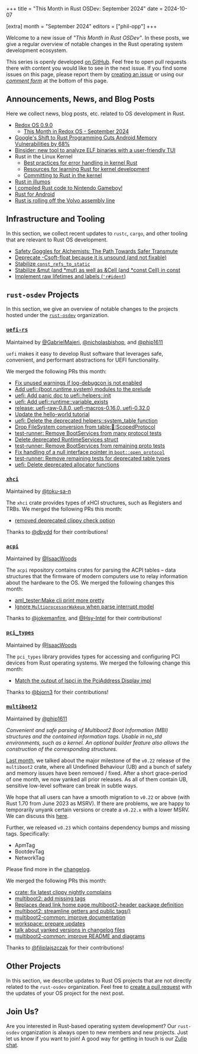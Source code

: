 +++
title = "This Month in Rust OSDev: September 2024"
date = 2024-10-07

[extra]
month = "September 2024"
editors = ["phil-opp"]
+++

Welcome to a new issue of _"This Month in Rust OSDev"_. In these posts, we give a regular overview of notable changes in the Rust operating system development ecosystem.

<!-- more -->

This series is openly developed [on GitHub](https://github.com/rust-osdev/homepage/). Feel free to open pull requests there with content you would like to see in the next issue. If you find some issues on this page, please report them by [creating an issue](https://github.com/rust-osdev/homepage/issues/new) or using our <a href="#comment-form">_comment form_</a> at the bottom of this page.

<!--
    This is a draft for the upcoming "This Month in Rust OSDev (September 2024)" post.
    Feel free to create pull requests against the `next` branch to add your
    content here.
    Please take a look at the past posts on https://rust-osdev.com/ to see the
    general structure of these posts.
-->

## Announcements, News, and Blog Posts

Here we collect news, blog posts, etc. related to OS development in Rust.

<!--
Please follow this template:

- [Title](https://example.com)
  - (optional) Some additional context
-->

- [Redox OS 0.9.0](https://www.redox-os.org/news/release-0.9.0/)
  - [This Month in Redox OS - September 2024](https://www.redox-os.org/news/this-month-240930/)
- [Google's Shift to Rust Programming Cuts Android Memory Vulnerabilities by 68%](https://thehackernews.com/2024/09/googles-shift-to-rust-programming-cuts.html?m=1)
- [Binsider: new tool to analyze ELF binaries with a user-friendly TUI](https://binsider.dev/)
- Rust in the Linux Kernel
  - [Best practices for error handling in kernel Rust](https://lwn.net/SubscriberLink/990489/eab6106fa595052e/)
  - [Resources for learning Rust for kernel development](https://lwn.net/SubscriberLink/990619/cb5f47f5d88818e4/)
  - [Committing to Rust in the kernel](https://lwn.net/SubscriberLink/991062/b0df468b40b21f5d/)
- [Rust in illumos](https://wegmueller.it/blog/posts/2024-09-02-rust-on-illumos)
- [I compiled Rust code to Nintendo Gameboy!](https://www.reddit.com/r/rust/comments/1fhdi28/i_compiled_rust_code_to_nintendo_gameboy/)
- [Rust for Android](https://www.reddit.com/r/rust/comments/1fs798t/rust_for_android/)
- [Rust is rolling off the Volvo assembly line](https://tweedegolf.nl/en/blog/137/rust-is-rolling-off-the-volvo-assembly-line)

## Infrastructure and Tooling

In this section, we collect recent updates to `rustc`, `cargo`, and other tooling that are relevant to Rust OS development.

<!--
    Please use the following template:

- [Title](https://example.com)
  - (optional) Some additional context
-->

- [Safety Goggles for Alchemists: The Path Towards Safer Transmute](https://jack.wrenn.fyi/blog/safety-goggles-for-alchemists/)
- [Deprecate -Csoft-float because it is unsound (and not fixable)](https://github.com/rust-lang/rust/pull/129897)
- [Stabilize `const_refs_to_static`](https://github.com/rust-lang/rust/pull/129759)
- [Stabilize &mut (and *mut) as well as &Cell (and *const Cell) in const](https://github.com/rust-lang/rust/pull/129195)
- [Implement raw lifetimes and labels (`'r#ident`)](https://github.com/rust-lang/rust/pull/126452)


## `rust-osdev` Projects

In this section, we give an overview of notable changes to the projects hosted under the [`rust-osdev`](https://github.com/rust-osdev/about) organization.

<!--
    Please use the following template:

    ### [`repo_name`](https://github.com/rust-osdev/repo_name)
    <span class="maintainers">Maintained by [@maintainer_1](https://github.com/maintainer_1)</span>

    The `repo_name` crate ...<<short introduction>>...

    We merged the following changes this month:
    <<changelog, either in list or text form>>
-->

### [`uefi-rs`](https://github.com/rust-osdev/uefi-rs)
<span class="maintainers">Maintained by [@GabrielMajeri](https://github.com/GabrielMajeri), [@nicholasbishop](https://github.com/nicholasbishop), and [@phip1611](https://github.com/phip1611)</span>

`uefi` makes it easy to develop Rust software that leverages safe, convenient,
and performant abstractions for UEFI functionality.

We merged the following PRs this month:

- [Fix unused warnings if log-debugcon is not enabled](https://github.com/rust-osdev/uefi-rs/pull/1389)
- [Add uefi::{boot,runtime,system} modules to the prelude](https://github.com/rust-osdev/uefi-rs/pull/1390)
- [uefi: Add panic doc to uefi::helpers::init](https://github.com/rust-osdev/uefi-rs/pull/1391)
- [uefi: Add uefi::runtime::variable_exists](https://github.com/rust-osdev/uefi-rs/pull/1392)
- [release: uefi-raw-0.8.0, uefi-macros-0.16.0, uefi-0.32.0](https://github.com/rust-osdev/uefi-rs/pull/1396)
- [Update the hello-world tutorial](https://github.com/rust-osdev/uefi-rs/pull/1397)
- [uefi: Delete the deprecated helpers::system_table function](https://github.com/rust-osdev/uefi-rs/pull/1398)
- [Drop FileSystem conversion from table::boot::ScopedProtocol](https://github.com/rust-osdev/uefi-rs/pull/1399)
- [test-runner: Remove BootServices from many protocol tests](https://github.com/rust-osdev/uefi-rs/pull/1405)
- [Delete deprecated RuntimeServices struct](https://github.com/rust-osdev/uefi-rs/pull/1404)
- [test-runner: Remove BootServices from remaining proto tests](https://github.com/rust-osdev/uefi-rs/pull/1406)
- [Fix handling of a null interface pointer in `boot::open_protocol`](https://github.com/rust-osdev/uefi-rs/pull/1410)
- [test-runner: Remove remaining tests for deprecated table types](https://github.com/rust-osdev/uefi-rs/pull/1415)
- [uefi: Delete deprecated allocator functions](https://github.com/rust-osdev/uefi-rs/pull/1416)

<!-- - [test-runner: Remove accidental debug log](https://github.com/rust-osdev/uefi-rs/pull/1412) -->
<!-- - [nix/niv: update formatter (nixpkgs-fmt is deprecated)](https://github.com/rust-osdev/uefi-rs/pull/1395) -->
<!-- - [chore(deps): update crate-ci/typos action to v1.24.3](https://github.com/rust-osdev/uefi-rs/pull/1387) -->
<!-- - [chore(deps): lock file maintenance](https://github.com/rust-osdev/uefi-rs/pull/1388) -->
<!-- - [chore(deps): update crate-ci/typos action to v1.24.5](https://github.com/rust-osdev/uefi-rs/pull/1393) -->
<!-- - [chore(deps): lock file maintenance](https://github.com/rust-osdev/uefi-rs/pull/1394) -->
<!-- - [chore(deps): lock file maintenance](https://github.com/rust-osdev/uefi-rs/pull/1402) -->
<!-- - [chore(deps): update crate-ci/typos action to v1.24.6](https://github.com/rust-osdev/uefi-rs/pull/1407) -->
<!-- - [chore(deps): lock file maintenance](https://github.com/rust-osdev/uefi-rs/pull/1409) -->
<!-- - [chore(deps): update dependency ubuntu to v24](https://github.com/rust-osdev/uefi-rs/pull/1411) -->
<!-- - [chore(deps): update cachix/install-nix-action action to v29](https://github.com/rust-osdev/uefi-rs/pull/1413) -->
<!-- - [chore(deps): lock file maintenance](https://github.com/rust-osdev/uefi-rs/pull/1414) -->
<!-- - [fix(deps): update rust crate regex to v1.11.0](https://github.com/rust-osdev/uefi-rs/pull/1420) -->
<!-- - [fix(deps): update rust crate syn to v2.0.79](https://github.com/rust-osdev/uefi-rs/pull/1419) -->


### [`xhci`](https://github.com/rust-osdev/xhci)
<span class="maintainers">Maintained by [@toku-sa-n](https://github.com/toku-sa-n)</span>

The `xhci` crate provides types of xHCI structures, such as Registers and TRBs. We merged the following PRs this month:

- [removed deprecated clippy check option](https://github.com/rust-osdev/xhci/pull/174)

Thanks to [@dbydd](https://github.com/dbydd) for their contributions!



### [`acpi`](https://github.com/rust-osdev/acpi)
<span class="maintainers">Maintained by [@IsaacWoods](https://github.com/IsaacWoods)</span>

The `acpi` repository contains crates for parsing the ACPI tables – data structures that the firmware of modern computers use to relay information about the hardware to the OS. We merged the following changes this month:

- [aml_tester:Make cli print more pretty](https://github.com/rust-osdev/acpi/pull/221)
- [Ignore `MultiprocessorWakeup` when parse interrupt model](https://github.com/rust-osdev/acpi/pull/220)

Thanks to [@jokemanfire](https://github.com/jokemanfire), and [@Hsy-Intel](https://github.com/Hsy-Intel) for their contributions!


### [`pci_types`](https://github.com/rust-osdev/pci_types)
<span class="maintainers">Maintained by [@IsaacWoods](https://github.com/IsaacWoods)</span>

The `pci_types` library provides types for accessing and configuring PCI devices from Rust operating systems. We merged the following change this month:

- [Match the output of lspci in the PciAddress Display impl](https://github.com/rust-osdev/pci_types/pull/34)

Thanks to [@bjorn3](https://github.com/bjorn3) for their contributions!



### [`multiboot2`](https://github.com/rust-osdev/multiboot2)
<span class="maintainers">Maintained by [@phip1611](https://github.com/phip1611)</span>

_Convenient and safe parsing of Multiboot2 Boot Information (MBI) structures and
the contained information tags. Usable in no_std environments, such as a kernel.
An optional builder feature also allows the construction of the corresponding
structures._

[Last month](../2024-08), we talked about the major milestone of the `v0.22`
release of the `multiboot2` crate, where all Undefined Behaviour (UB) and a
bunch of safety and memory issues have been removed / fixed. After a short
grace-period of one month, we now yanked all prior releases. As all of them
contain UB, sensitive low-level software can break in subtle ways.

We hope that all users can have a smooth migration to `v0.22` or above
(with Rust 1.70 from June 2023 as MSRV). If there are problems, we
are happy to temporarily unyank certain versions or create a `v0.22.x`
with a lower MSRV. We can discuss this
[here](https://github.com/rust-osdev/multiboot2/issues/237).

Further, we released `v0.23` which contains dependency bumps and missing
tags. Specifically:
- ApmTag
- BootdevTag
- NetworkTag

Please find more in the [changelog](https://github.com/rust-osdev/multiboot2/blob/main/multiboot2/CHANGELOG.md).

We merged the following PRs this month:

<!-- - [build(deps): bump crate-ci/typos from 1.23.6 to 1.24.3](https://github.com/rust-osdev/multiboot2/pull/230) -->
- [crate: fix latest clippy nightly complains](https://github.com/rust-osdev/multiboot2/pull/231)
- [multiboot2: add missing tags](https://github.com/rust-osdev/multiboot2/pull/229)
- [Replaces dead link home page multiboot2-header package definition](https://github.com/rust-osdev/multiboot2/pull/232)
- [multiboot2: streamline getters and public tags()](https://github.com/rust-osdev/multiboot2/pull/235)
- [multiboot2-common: improve documentation](https://github.com/rust-osdev/multiboot2/pull/236)
- [workspace: prepare updates](https://github.com/rust-osdev/multiboot2/pull/233)
- [talk about yanked versions in changelog files](https://github.com/rust-osdev/multiboot2/pull/239)
- [multiboot2-common: improve README and diagrams](https://github.com/rust-osdev/multiboot2/pull/240)

Thanks to [@filiplajszczak](https://github.com/filiplajszczak) for their contributions!

## Other Projects

In this section, we describe updates to Rust OS projects that are not directly related to the `rust-osdev` organization. Feel free to [create a pull request](https://github.com/rust-osdev/homepage/pulls) with the updates of your OS project for the next post.

<!--
    Please use the following template:

    ### [`owner_name/repo_name`](https://github.com/rust-osdev/owner_name/repo_name)
    <span class="maintainers">(Section written by [@your_github_name](https://github.com/your_github_name))</span>

    ...<<your project updates>>...
-->


## Join Us?

Are you interested in Rust-based operating system development? Our `rust-osdev` organization is always open to new members and new projects. Just let us know if you want to join! A good way for getting in touch is our [Zulip chat](https://rust-osdev.zulipchat.com).
